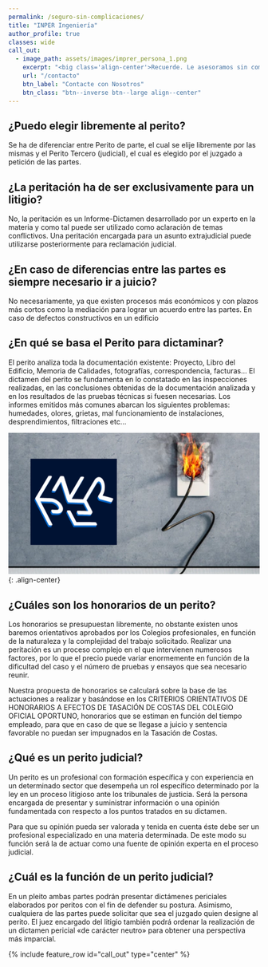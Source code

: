 ```yaml
---
permalink: /seguro-sin-complicaciones/
title: "INPER Ingeniería"
author_profile: true
classes: wide
call_out:
  - image_path: assets/images/imprer_persona_1.png
    excerpt: "<big class='align-center'>Recuerde. Le asesoramos sin compromiso:</big>"
    url: "/contacto"
    btn_label: "Contacte con Nosotros"
    btn_class: "btn--inverse btn--large align--center"
---
```


¿Puedo elegir libremente al perito?
---
Se ha de diferenciar entre Perito de parte, el cual se elije libremente por las mismas y el Perito Tercero (judicial), el cual es elegido por el juzgado a petición de las partes.

¿La peritación ha de ser exclusivamente para un litigio?
---
No, la peritación es un Informe-Dictamen desarrollado por un experto en la materia y como tal puede ser utilizado como aclaración de temas conflictivos. Una peritación encargada para un asunto extrajudicial puede utilizarse posteriormente para reclamación judicial.

¿En caso de diferencias entre las partes es siempre necesario ir a juicio?
---
No necesariamente, ya que existen procesos más económicos y con plazos más cortos como la mediación para lograr un acuerdo entre las partes. En caso de defectos constructivos en un edificio

¿En qué se basa el Perito para dictaminar?
---
El perito analiza toda la documentación existente: Proyecto, Libro del Edificio, Memoria de Calidades, fotografías, correspondencia, facturas… El dictamen del perito se fundamenta en lo constatado en las inspecciones realizadas, en las conclusiones obtenidas de la documentación analizada y en los resultados de las pruebas técnicas si fuesen necesarias.
Los informes emitidos más comunes abarcan los siguientes problemas: humedades, olores, grietas, mal funcionamiento de instalaciones, desprendimientos, filtraciones etc…


![Imagen Ecología](/assets/images/imper_fuego.png){: .align-center} 

¿Cuáles son los honorarios de un perito?
---
Los honorarios se presupuestan libremente, no obstante existen unos baremos orientativos aprobados por los Colegios profesionales, en función de la naturaleza y la complejidad del trabajo solicitado. Realizar una peritación es un proceso complejo en el que intervienen numerosos factores, por lo que el precio puede variar enormemente en función de la dificultad del caso y el número de pruebas y ensayos que sea necesario reunir.

Nuestra propuesta de honorarios se calculará sobre la base de las actuaciones a realizar y basándose en los CRITERIOS ORIENTATIVOS DE HONORARIOS A EFECTOS DE TASACIÓN DE COSTAS DEL COLEGIO OFICIAL OPORTUNO, honorarios que se estiman en función del tiempo empleado, para que en caso de que se llegase a juicio y sentencia favorable no puedan ser impugnados en la Tasación de Costas.

¿Qué es un perito judicial?
---
Un perito es un profesional con formación específica y con experiencia en un determinado sector que desempeña un rol específico determinado por la ley en un proceso litigioso ante los tribunales de justicia. Será la persona encargada de presentar y suministrar información o una opinión fundamentada con respecto a los puntos tratados en su dictamen.

Para que su opinión pueda ser valorada y tenida en cuenta éste debe ser un profesional especializado en una materia determinada. De este modo su función será la de actuar como una fuente de opinión experta en el proceso judicial. 

¿Cuál es la función de un perito judicial?
---
En un pleito ambas partes podrán presentar dictámenes periciales elaborados por peritos con el fin de defender su postura. Asimismo, cualquiera de las partes puede solicitar que sea el juzgado quien designe al perito. El juez encargado del litigio también podrá ordenar la realización de un dictamen pericial «de carácter neutro» para obtener una perspectiva más imparcial.


{% include feature_row id="call_out" type="center" %}
